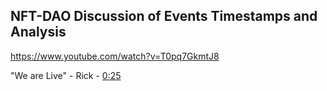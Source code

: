 

## NFT-DAO Discussion of Events Timestamps and Analysis

https://www.youtube.com/watch?v=T0pq7GkmtJ8

"We are Live" - Rick - [0:25](https://youtu.be/T0pq7GkmtJ8?t=25)
